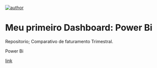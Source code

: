 [![author](https://img.shields.io/badge/Author-Elismar-blue.svg)](http://www.linkedin.com/in/elismar-rodrigues1893)


# Meu primeiro Dashboard: Power Bi
Repositorio; Comparativo de faturamento Trimestral.

Power Bi

[link](https://app.powerbi.com/view?r=eyJrIjoiZWUwYjExOTEtMjllNS00MGNiLWI3NWItNTM3OTkwOTUzNjMwIiwidCI6IjE0NGM0ZGUwLWJkNTEtNDE4NS1iMTE2LWVlYTgyN2RhZjI5NyJ9&pageName=ReportSection)




